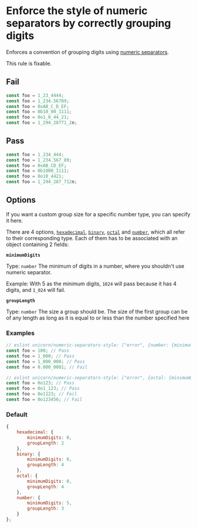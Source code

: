 # Enforce the style of numeric separators by correctly grouping digits

Enforces a convention of grouping digits using [numeric separators](https://developer.mozilla.org/en-US/docs/Web/JavaScript/Reference/Lexical_grammar#Numeric_separators).

This rule is fixable.

## Fail

```js
const foo = 1_23_4444;
const foo = 1_234.56789;
const foo = 0xAB_C_D_EF;
const foo = 0b10_00_1111;
const foo = 0o1_0_44_21;
const foo = 1_294_28771_2n;
```

## Pass

```js
const foo = 1_234_444;
const foo = 1_234.567_89;
const foo = 0xAB_CD_EF;
const foo = 0b1000_1111;
const foo = 0o10_4421;
const foo = 1_294_287_712n;
```

## Options

If you want a custom group size for a specific number type, you can specify it here.

There are 4 options, [`hexadecimal`](https://developer.mozilla.org/en-US/docs/Web/JavaScript/Reference/Lexical_grammar#Hexadecimal), [`binary`](https://developer.mozilla.org/en-US/docs/Web/JavaScript/Reference/Lexical_grammar#Binary), [`octal`](https://developer.mozilla.org/en-US/docs/Web/JavaScript/Reference/Lexical_grammar#Octal) and [`number`](https://developer.mozilla.org/en-US/docs/Web/JavaScript/Data_structures#Number_type), which all refer to their corresponding type. Each of them has to be associated with an object
containing 2 fields:

**`minimumDigits`**

Type: `number`
The minimum of digits in a number, where you shouldn't use numeric separator.

Example: With 5 as the minimum digits, `1024` will pass because it has 4 digits, and `1_024` will fail.

**`groupLength`**

Type: `number`
The size a group should be.
The size of the first group can be of any length as long as it is equal to or less than the number specified here

### Examples

```js
// eslint unicorn/numeric-separators-style: ["error", {number: {minimumDigits: 0, groupLength: 3}}]
const foo = 100; // Pass
const foo = 1_000; // Pass
const foo = 1_000_000; // Pass
const foo = 0.000_0001; // Fail

// eslint unicorn/numeric-separators-style: ["error", {octal: {minimumDigits: 0, groupLength: 3}}]
const foo = 0o123; // Pass
const foo = 0o1_123; // Pass
const foo = 0o1123; // Fail
const foo = 0o123456; // Fail
```

### Default

```js
{
	hexadecimal: {
		minimumDigits: 0,
		groupLength: 2
	},
	binary: {
		minimumDigits: 0,
		groupLength: 4
	},
	octal: {
		minimumDigits: 0,
		groupLength: 4
	},
	number: {
		minimumDigits: 5,
		groupLength: 3
	}
};
```
